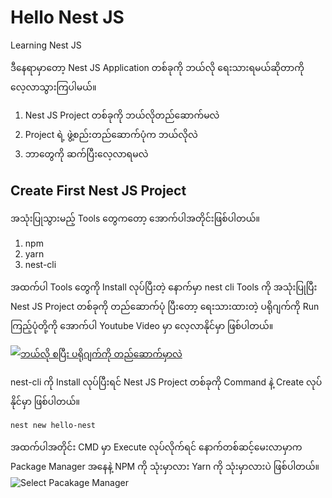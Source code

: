 # Hello Nest JS
Learning Nest JS 

ဒီနေရာမှာတော့ Nest JS Application တစ်ခုကို ဘယ်လို ရေးသားရမယ်ဆိုတာကို လေ့လာသွားကြပါမယ်။ 

1. Nest JS Project တစ်ခုကို ဘယ်လိုတည်ဆောက်မလဲ
2. Project ရဲ့ ဖွဲ့စည်းတည်ဆောက်ပုံက ဘယ်လိုလဲ
3. ဘာတွေကို ဆက်ပြီးလေ့လာရမလဲ

## Create First Nest JS Project

အသုံးပြုသွားမည့် Tools တွေကတော့ အောက်ပါအတိုင်းဖြစ်ပါတယ်။
1. npm
2. yarn
3. nest-cli 

အထက်ပါ Tools တွေကို Install လုပ်ပြီးတဲ့ နောက်မှာ nest cli Tools ကို အသုံးပြုပြီး Nest JS Project တစ်ခုကို တည်ဆောက်ပုံ ပြီးတော့ ရေးသားထားတဲ့ ပရိုဂျက်ကို Run ကြည့်ပုံတို့ကို အောက်ပါ Youtube Video မှာ လေ့လာနိုင်မှာ ဖြစ်ပါတယ်။

[![ဘယ်လို စပြီး ပရိုဂျက်ကို တည်ဆောက်မှာလဲ](https://img.youtube.com/vi/xwIk3PYJkZg/0.jpg)](https://www.youtube.com/watch?v=xwIk3PYJkZg)

nest-cli ကို Install လုပ်ပြီးရင် Nest JS Project တစ်ခုကို Command နဲ့ Create လုပ်နိုင်မှာ ဖြစ်ပါတယ်။

```
nest new hello-nest
```

အထက်ပါအတိုင်း CMD မှာ Execute လုပ်လိုက်ရင် နောက်တစ်ဆင့်မေးလာမှာက Package Manager အနေနဲ့ NPM ကို သုံးမှာလား Yarn ကို သုံးမှာလားပဲ ဖြစ်ပါတယ်။
![Select Pacakage Manager](https://previews.dropbox.com/p/thumb/AAsBktD0rbXaf9XgXiU_vQGKM7PN84jpP5MZ9XZ7wSRMtHMSRJOYMbuiQPuyuXMYJThx0JGdTllp0fv-RNT3YPUNeMZz5Djh4eZapEj9SaUqEIkJSCeu2naljuXfH71ncZT4JzfuszX3qVStAEJ_RW1n8fkw8nX4Ag8eK6Mvo_skQxDX0XFBVzohPG81jz4454zxeYGeb5i0pJOQbRp1J2wEUGj35eME7_HWu0xV_FJcy_owE24BiVSupfr2SRlYQyp94-0otyszvuV5DqR4zCYqOYdSVKrMJkVRZCYc3FbusH891ZT2JYkon0oLH5NsHlMlM0gONv6xO_HuuAy9JpOlUp3MOcMUT6tOiN1UcveaqeyAYILNqp7z_fTZ2j85M5V9CrFjFjEX-mLJufL6RFT-Fx199vd-gDCeIzNnflaPp2QZjfQwmMA33yT7gXFqAuM/p.png)
